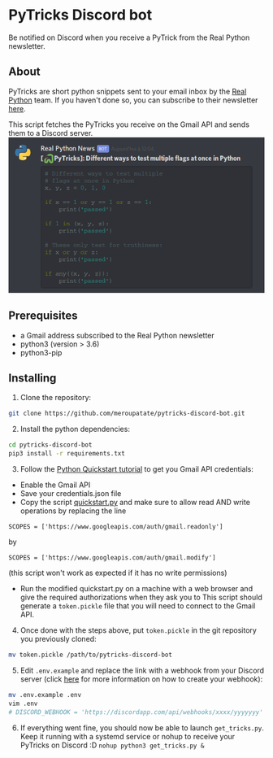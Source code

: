 # PyTricks Discord bot

Be notified on Discord when you receive a PyTrick from the Real Python newsletter.

## About

PyTricks are short python snippets sent to your email inbox by the [Real Python](https://realpython.com/) team. If you haven't done so, you can subscribe to their newsletter [here](https://realpython.com/newsletter/).

This script fetches the PyTricks you receive on the Gmail API and sends them to a Discord server.
![Example](https://github.com/meroupatate/pytricks-discord-bot/raw/master/images/screenshot.png)

## Prerequisites

- a Gmail address subscribed to the Real Python newsletter
- python3 (version > 3.6)
- python3-pip


## Installing

1. Clone the repository:
```bash
git clone https://github.com/meroupatate/pytricks-discord-bot.git
```

2. Install the python dependencies:
```bash
cd pytricks-discord-bot
pip3 install -r requirements.txt
```

3. Follow the [Python Quickstart tutorial](https://developers.google.com/gmail/api/quickstart/python) to get you Gmail API credentials:
- Enable the Gmail API
- Save your credentials.json file
- Copy the script [quickstart.py](https://github.com/gsuitedevs/python-samples/blob/master/gmail/quickstart/quickstart.py) and make sure to allow read AND write operations by replacing the line
```
SCOPES = ['https://www.googleapis.com/auth/gmail.readonly']
```
by
```
SCOPES = ['https://www.googleapis.com/auth/gmail.modify']
```
(this script won't work as expected if it has no write permissions)
- Run the modified quickstart.py on a machine with a web browser and give the required authorizations when they ask you to
This script should generate a `token.pickle` file that you will need to connect to the Gmail API.


4. Once done with the steps above, put `token.pickle` in the git repository you previously cloned:
```bash
mv token.pickle /path/to/pytricks-discord-bot
```

5. Edit `.env.example` and replace the link with a webhook from your Discord server (click [here](https://support.discordapp.com/hc/en-us/articles/228383668-Intro-to-Webhooks) for more information on how to create your webhook):

```bash
mv .env.example .env
vim .env
# DISCORD_WEBHOOK = 'https://discordapp.com/api/webhooks/xxxx/yyyyyyy'
```

6. If everything went fine, you should now be able to launch `get_tricks.py`. Keep it running with a systemd service or nohup to receive your PyTricks on Discord :D
``` nohup python3 get_tricks.py & ```

